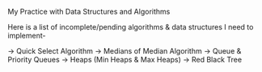 My Practice with Data Structures and Algorithms

Here is a list of incomplete/pending algorithms & data structures I need to implement-

-> Quick Select Algorithm
-> Medians of Median Algorithm
-> Queue & Priority Queues
-> Heaps (Min Heaps & Max Heaps)
-> Red Black Tree
